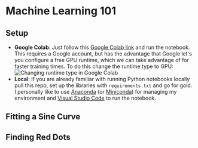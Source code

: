 # Machine Learning 101

## Setup
- **Google Colab**: Just follow this [Google Colab link](https://colab.research.google.com/github/sebastian-landl-emundo/ml_101/blob/main/ml_101.ipynb) and run the notebook. This requires a Google account, but has the advantage that Google let's you configure a free GPU runtime, which we can take advantage of for faster training times. To do this change the runtime type to GPU:
![Changing runtime type in Google Colab](https://saturncloud.io/images/blog/how-to-activate-gpu-computing-in-google-colab-1.png)
- **Local**: If you are already familiar with running Python notebooks locally pull this repo, set up the libraries with `requirements.txt` and go for gold. I personally like to use [Anaconda](https://docs.anaconda.com/free/anaconda/install/index.html) (or [Miniconda](https://docs.anaconda.com/free/miniconda/index.html)) for managing my environment and [Visual Studio Code](https://code.visualstudio.com/) to run the notebook.

## Fitting a Sine Curve

## Finding Red Dots
